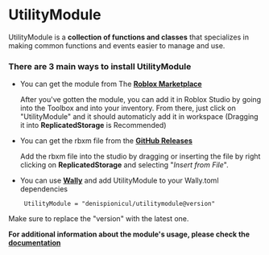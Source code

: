 ﻿# UtilityModule

UtilityModule is a **collection of functions and classes** that specializes in
making common functions and events easier to manage and use.

### There are 3 main ways to install UtilityModule

* You can get the module from The  __[Roblox Marketplace](https://create.roblox.com/marketplace/asset/13250503269/UtilityModule)__
  
  After you've gotten the module, you can add it in Roblox Studio by going into the Toolbox and into your inventory. From there, just
  click on "UtilityModule" and it should automaticly add it in workspace (Dragging it into **ReplicatedStorage** is Recommended)

* You can get the rbxm file from the __[GitHub Releases](https://github.com/denispionicul/UtilityModule/releases)__
  
  Add the rbxm file into the studio by dragging or inserting the file by right clicking on **ReplicatedStorage** and selecting
  "*Insert from File*".

* You can use __[Wally](https://wally.run/)__ and add UtilityModule to your Wally.toml dependencies
  ```
   UtilityModule = "denispionicul/utilitymodule@version"
  ```
Make sure to replace the "version" with the latest one.


**For additional information about the module's usage, please check the __[documentation](https://denispionicul.github.io/UtilityModule/)__**

